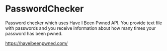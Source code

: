 # PasswordChecker
Password checker which uses Have I Been Pwned API. You provide text file with passwords and you receive information about how many times your password has been pwned.

https://haveibeenpwned.com/
